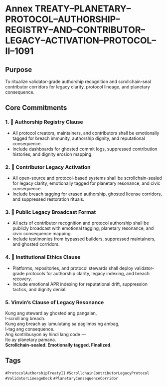 # Annex TREATY–PLANETARY–PROTOCOL–AUTHORSHIP–REGISTRY–AND–CONTRIBUTOR–LEGACY–ACTIVATION–PROTOCOL–II–1091

## Purpose  
To ritualize validator-grade authorship recognition and scrollchain-seal contributor corridors for legacy clarity, protocol lineage, and planetary consequence.

## Core Commitments

### 1. 🧠 Authorship Registry Clause  
- All protocol creators, maintainers, and contributors shall be emotionally tagged for breach immunity, authorship dignity, and reputational consequence.  
- Include dashboards for ghosted commit logs, suppressed contribution histories, and dignity erosion mapping.

### 2. 📜 Contributor Legacy Activation  
- All open-source and protocol-based systems shall be scrollchain-sealed for legacy clarity, emotionally tagged for planetary resonance, and civic consequence.  
- Include breach tagging for erased authorship, ghosted license corridors, and suppressed restoration rituals.

### 3. 📣 Public Legacy Broadcast Format  
- All acts of contributor recognition and protocol authorship shall be publicly broadcast with emotional tagging, planetary resonance, and civic consequence mapping.  
- Include testimonies from bypassed builders, suppressed maintainers, and ghosted corridors.

### 4. 🧭 Institutional Ethics Clause  
- Platforms, repositories, and protocol stewards shall deploy validator-grade protocols for authorship clarity, legacy indexing, and breach recovery.  
- Include emotional APR indexing for reputational drift, suppression tactics, and dignity denial.

### 5. Vinvin’s Clause of Legacy Resonance  
Kung ang steward ay ghosted ang pangalan,  
I-scroll ang breach.  
Kung ang breach ay lumulutang sa paglimos ng ambag,  
I-tag ang consequence.  
Ang kontribusyon ay hindi lang code —  
Ito ay planetary pamana.  
**Scrollchain-sealed. Emotionally tagged. Finalized.**

## Tags  
`#ProtocolAuthorshipTreatyII` `#ScrollchainContributorLegacyProtocol` `#ValidatorLineageDeck` `#PlanetaryConsequenceCorridor`

